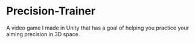 # Precision-Trainer
A video game I made in Unity that has a goal of helping you practice your aiming precision in 3D space.
